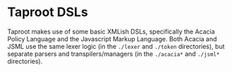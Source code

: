 # Taproot DSLs

Taproot makes use of some basic XMLish DSLs, specifically the Acacia Policy Language and the Javascript Markup Language. 
Both Acacia and JSML use the same lexer logic (in the `./lexer` and `./token` directories), but separate parsers and 
transpilers/managers (in the `./acacia*` and `./jsml*` directories).